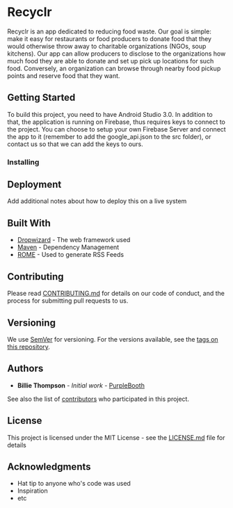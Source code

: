 # Recyclr

Recyclr is an app dedicated to reducing food waste. Our goal is simple: make it easy for restaurants or food producers to donate food that they would otherwise throw away to charitable organizations (NGOs, soup kitchens). Our app can allow producers to disclose to the organizations how much food they are able to donate and set up pick up locations for such food. Conversely, an organization can browse through nearby food pickup points and reserve food that they want.

## Getting Started

To build this project, you need to have Android Studio 3.0. In addition to that, the application is running on Firebase, thus requires keys to connect to the project. You can choose to setup your own Firebase Server and connect the app to it (remember to add the google_api.json to the src folder), or contact us so that we can add the keys to ours.

### Installing



## Deployment

Add additional notes about how to deploy this on a live system

## Built With

* [Dropwizard](http://www.dropwizard.io/1.0.2/docs/) - The web framework used
* [Maven](https://maven.apache.org/) - Dependency Management
* [ROME](https://rometools.github.io/rome/) - Used to generate RSS Feeds

## Contributing

Please read [CONTRIBUTING.md](https://gist.github.com/PurpleBooth/b24679402957c63ec426) for details on our code of conduct, and the process for submitting pull requests to us.

## Versioning

We use [SemVer](http://semver.org/) for versioning. For the versions available, see the [tags on this repository](https://github.com/your/project/tags). 

## Authors

* **Billie Thompson** - *Initial work* - [PurpleBooth](https://github.com/PurpleBooth)

See also the list of [contributors](https://github.com/your/project/contributors) who participated in this project.

## License

This project is licensed under the MIT License - see the [LICENSE.md](LICENSE.md) file for details

## Acknowledgments

* Hat tip to anyone who's code was used
* Inspiration
* etc
